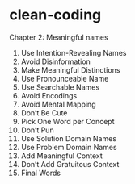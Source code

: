# clean-coding

Chapter 2: Meaningful names
   1. Use Intention-Revealing Names
   2. Avoid Disinformation
   3. Make Meaningful Distinctions
   4. Use Pronounceable Name
   5. Use Searchable Names
   6. Avoid Encodings
   7. Avoid Mental Mapping
   8. Don’t Be Cute
   9. Pick One Word per Concept
   10. Don’t Pun
   11. Use Solution Domain Names
   12. Use Problem Domain Names
   13. Add Meaningful Context
   14. Don’t Add Gratuitous Context
   15. Final Words
   
